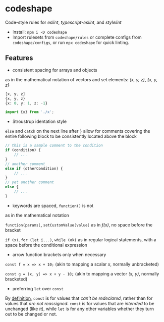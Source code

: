 # codeshape

Code-style rules for *eslint*, *typescript-eslint*, and *stylelint*

- Install: `npm i -D codeshape`
- Import rulesets from `codeshape/rules` or complete configs from `codeshape/configs`, or run `npx codeshape` for quick linting.

## Features

- consistent spacing for arrays and objects

as in the mathematical notation of vectors and set elements: *(x, y, z)*, *{x, y, z}*

```ts
[x, y, z]
{x, y, z}
{x: 0, y: 1, z: -1}

import {x} from './x';
```

- Stroustrup identation style

`else` and `catch` on the next line after `}` allow for comments covering the entire following block to be consistently located above the block

```ts
// this is a sample comment to the condition
if (condition) {
    // ...
}
// another comment
else if (otherCondition) {
    // ...
}
// yet another comment
else {
    // ...
}
```

- keywords are spaced, `function()` is not

as in the mathematical notation

`function(params)`, `setCustomValue(value)` as in *f(x)*, no space before the bracket

`if (x)`, `for (let i...)`, `while (ok)` as in regular logical statements, with a space before the conditional expression

- arrow function brackets only when necessary

`const f = x => x + 10;` (akin to mapping a scalar *x*, normally unbracketed)

`const g = (x, y) => x + y - 10;` (akin to mapping a vector *(x, y)*, normally bracketed)

- preferring `let` over `const`

By [definition](https://developer.mozilla.org/en-US/docs/Web/JavaScript/Reference/Statements/const), `const` is for values that *can't be redeclared*, rather than for values that *are not reassigned*. `const` is for values that are *intended* to be unchanged (like *π*), while `let` is for any other variables whether they turn out to be changed or not.
